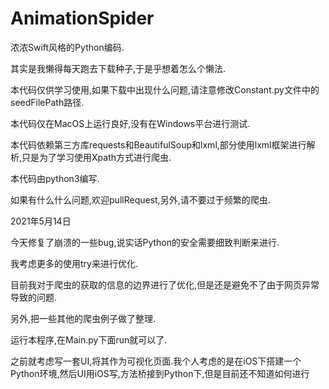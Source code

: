 # AnimationSpider

浓浓Swift风格的Python编码.

其实是我懒得每天跑去下载种子,于是乎想着怎么个懒法.

本代码仅供学习使用,如果下载中出现什么问题,请注意修改Constant.py文件中的seedFilePath路径.

本代码仅在MacOS上运行良好,没有在Windows平台进行测试.

本代码依赖第三方库requests和BeautifulSoup和lxml,部分使用lxml框架进行解析,只是为了学习使用Xpath方式进行爬虫.

本代码由python3编写.

如果有什么什么问题,欢迎pullRequest,另外,请不要过于频繁的爬虫.

2021年5月14日

今天修复了崩溃的一些bug,说实话Python的安全需要细致判断来进行.

我考虑更多的使用try来进行优化.

目前我对于爬虫的获取的信息的边界进行了优化,但是还是避免不了由于网页异常导致的问题.

另外,把一些其他的爬虫例子做了整理.

运行本程序,在Main.py下面run就可以了.

之前就考虑写一套UI,将其作为可视化页面.我个人考虑的是在iOS下搭建一个Python环境,然后UI用iOS写,方法桥接到Python下,但是目前还不知道如何进行
